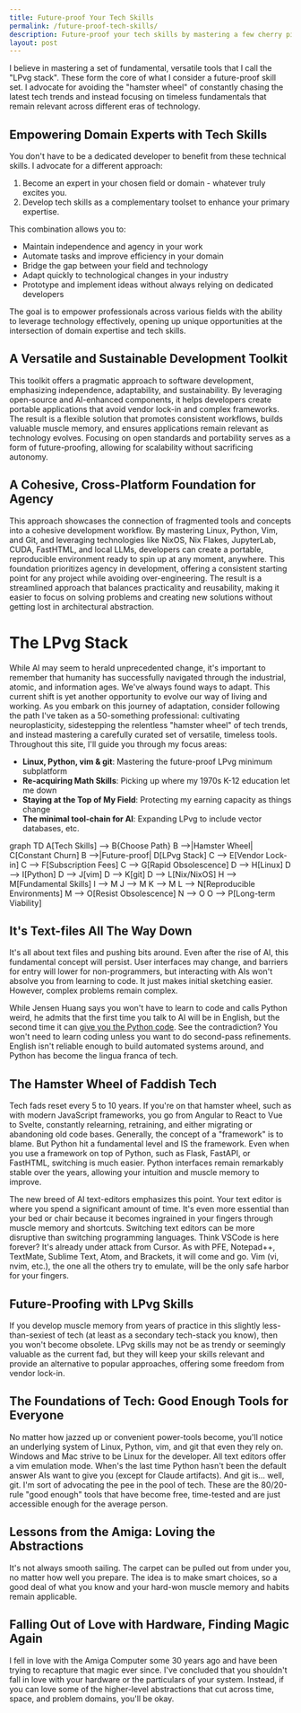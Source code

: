 ```yaml
---
title: Future-proof Your Tech Skills
permalink: /future-proof-tech-skills/
description: Future-proof your tech skills by mastering a few cherry picked fundamentials that apply in the AI Age. Hear the argument.
layout: post
---
```


I believe in mastering a set of fundamental, versatile tools that I call the "LPvg stack". These form the core of what I consider a future-proof skill set. I advocate for avoiding the "hamster wheel" of constantly chasing the latest tech trends and instead focusing on timeless fundamentals that remain relevant across different eras of technology.

## Empowering Domain Experts with Tech Skills

You don't have to be a dedicated developer to benefit from these technical skills. I advocate for a different approach:

1. Become an expert in your chosen field or domain - whatever truly excites you.
2. Develop tech skills as a complementary toolset to enhance your primary expertise.

This combination allows you to:

- Maintain independence and agency in your work
- Automate tasks and improve efficiency in your domain
- Bridge the gap between your field and technology
- Adapt quickly to technological changes in your industry
- Prototype and implement ideas without always relying on dedicated developers

The goal is to empower professionals across various fields with the ability to leverage technology effectively, opening up unique opportunities at the intersection of domain expertise and tech skills.

## A Versatile and Sustainable Development Toolkit

This toolkit offers a pragmatic approach to software development, emphasizing independence, adaptability, and sustainability. By leveraging open-source and AI-enhanced components, it helps developers create portable applications that avoid vendor lock-in and complex frameworks. The result is a flexible solution that promotes consistent workflows, builds valuable muscle memory, and ensures applications remain relevant as technology evolves. Focusing on open standards and portability serves as a form of future-proofing, allowing for scalability without sacrificing autonomy.

## A Cohesive, Cross-Platform Foundation for Agency

This approach showcases the connection of fragmented tools and concepts into a cohesive development workflow. By mastering Linux, Python, Vim, and Git, and leveraging technologies like NixOS, Nix Flakes, JupyterLab, CUDA, FastHTML, and local LLMs, developers can create a portable, reproducible environment ready to spin up at any moment, anywhere. This foundation prioritizes agency in development, offering a consistent starting point for any project while avoiding over-engineering. The result is a streamlined approach that balances practicality and reusability, making it easier to focus on solving problems and creating new solutions without getting lost in architectural abstraction.

# The LPvg Stack

While AI may seem to herald unprecedented change, it's important to remember that humanity has successfully navigated through the industrial, atomic, and information ages. We've always found ways to adapt. This current shift is yet another opportunity to evolve our way of living and working. As you embark on this journey of adaptation, consider following the path I've taken as a 50-something professional: cultivating neuroplasticity, sidestepping the relentless "hamster wheel" of tech trends, and instead mastering a carefully curated set of versatile, timeless tools. Throughout this site, I'll guide you through my focus areas:

- **Linux, Python, vim & git**: Mastering the future-proof LPvg minimum subplatform
- **Re-acquiring Math Skills**: Picking up where my 1970s K-12 education let me down
- **Staying at the Top of My Field**: Protecting my earning capacity as things change
- **The minimal tool-chain for AI**: Expanding LPvg to include vector databases, etc.

<div class="mermaid">
graph TD
    A[Tech Skills] --> B{Choose Path}
    B -->|Hamster Wheel| C[Constant Churn]
    B -->|Future-proof| D[LPvg Stack]
    C --> E[Vendor Lock-in]
    C --> F[Subscription Fees]
    C --> G[Rapid Obsolescence]
    D --> H[Linux]
    D --> I[Python]
    D --> J[vim]
    D --> K[git]
    D --> L[Nix/NixOS]
    H --> M[Fundamental Skills]
    I --> M
    J --> M
    K --> M
    L --> N[Reproducible Environments]
    M --> O[Resist Obsolescence]
    N --> O
    O --> P[Long-term Viability]
</div>

## It's Text-files All The Way Down

It's all about text files and pushing bits around. Even after the rise of AI,
this fundamental concept will persist. User interfaces may change, and barriers
for entry will lower for non-programmers, but interacting with AIs won't absolve
you from learning to code. It just makes initial sketching easier. However,
complex problems remain complex.

While Jensen Huang says you won't have to learn to code and calls Python weird,
he admits that the first time you talk to AI will be in English, but the second
time it can <a href="https://www.youtube.com/shorts/NSBdLouwEDM">give you the
Python code</a>. See the contradiction? You won't need to learn coding unless
you want to do second-pass refinements. English isn't reliable enough to build
automated systems around, and Python has become the lingua franca of tech.

## The Hamster Wheel of Faddish Tech

Tech fads reset every 5 to 10 years. If you're on that hamster wheel, such as
with modern JavaScript frameworks, you go from Angular to React to Vue to
Svelte, constantly relearning, retraining, and either migrating or abandoning
old code bases. Generally, the concept of a "framework" is to blame. But Python
hit a fundamental level and IS the framework. Even when you use a framework on
top of Python, such as Flask, FastAPI, or FastHTML, switching is much easier.
Python interfaces remain remarkably stable over the years, allowing your
intuition and muscle memory to improve.

The new breed of AI text-editors emphasizes this point. Your text editor is
where you spend a significant amount of time. It's even more essential than your
bed or chair because it becomes ingrained in your fingers through muscle memory
and shortcuts. Switching text editors can be more disruptive than switching
programming languages. Think VSCode is here forever? It's already under attack
from Cursor. As with PFE, Notepad++, TextMate, Sublime Text, Atom, and Brackets,
it will come and go. Vim (vi, nvim, etc.), the one all the others try to
emulate, will be the only safe harbor for your fingers. 

## Future-Proofing with LPvg Skills

If you develop muscle memory from years of practice in this slightly
less-than-sexiest of tech (at least as a secondary tech-stack you know), then
you won't become obsolete. LPvg skills may not be as trendy or seemingly
valuable as the current fad, but they will keep your skills relevant and provide
an alternative to popular approaches, offering some freedom from vendor lock-in.

## The Foundations of Tech: Good Enough Tools for Everyone

No matter how jazzed up or convenient power-tools become, you'll notice an
underlying system of Linux, Python, vim, and git that even they rely on. Windows
and Mac strive to be Linux for the developer. All text editors offer a vim
emulation mode. When's the last time Python hasn't been the default answer AIs
want to give you (except for Claude artifacts). And git is... well, git. I'm
sort of advocating the pee in the pool of tech. These are the 80/20-rule "good
enough" tools that have become free, time-tested and are just accessible enough
for the average person.

## Lessons from the Amiga: Loving the Abstractions

It's not always smooth sailing. The carpet can be pulled out from under you, no
matter how well you prepare. The idea is to make smart choices, so a good deal
of what you know and your hard-won muscle memory and habits remain applicable.

## Falling Out of Love with Hardware, Finding Magic Again

I fell in love with the Amiga Computer some 30 years ago and have been trying to
recapture that magic ever since. I've concluded that you shouldn't fall in love
with your hardware or the particulars of your system. Instead, if you can love
some of the higher-level abstractions that cut across time, space, and problem
domains, you'll be okay.
